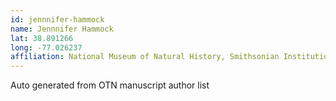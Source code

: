 ```yaml
---
id: jennnifer-hammock
name: Jennnifer Hammock
lat: 38.891266
long: -77.026237
affiliation: National Museum of Natural History, Smithsonian Institution, Washington DC, USA
---
```


Auto generated from OTN manuscript author list
